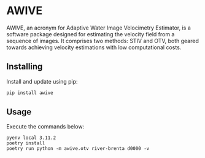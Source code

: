 # AWIVE
AWIVE, an acronym for Adaptive Water Image Velocimetry Estimator, is a
 software package designed for estimating the velocity field from a sequence of
 images. It comprises two methods: STIV and OTV, both geared towards achieving
 velocity estimations with low computational costs.

## Installing

Install and update using pip:

```bash
pip install awive
```

## Usage

Execute the commands below:

```
pyenv local 3.11.2
poetry install
poetry run python -m awive.otv river-brenta d0000 -v
```

